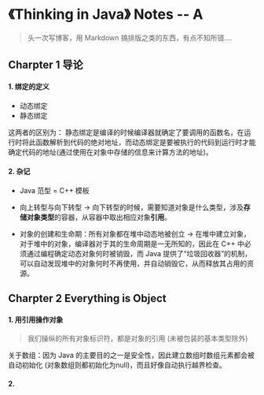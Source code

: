 # 《Thinking in Java》 Notes -- A
> 头一次写博客，用 Markdown 搞排版之类的东西，有点不知所错....

## Charpter 1 导论
#### 1. 绑定的定义
* 动态绑定
* 静态绑定

这两者的区别为： 静态绑定是编译的时候编译器就确定了要调用的函数名，在运行时将此函数解析到代码的绝对地址，而动态绑定是要被执行的代码到运行时才能确定代码的地址(通过使用在对象中存储的信息来计算方法的地址)。

#### 2. 杂记
* Java 范型 = C++ 模板
* 向上转型与向下转型 -> 向下转型的时候，需要知道对象是什么类型，涉及<strong>存储对象类型</strong>的容器，从容器中取出相应对象<strong>引用</strong>。

* 对象的创建和生命期：所有对象都在堆中动态地被创立 -> 在堆中建立对象，对于堆中的对象，编译器对于其的生命周期是一无所知的，因此在 C++ 中必须通过编程确定动态对象何时被销毁，而 Java 提供了“垃圾回收器”的机制，可以自动发现堆中的对象何时不再使用，并自动销毁它，从而释放其占用的资源。

## Charpter 2 Everything is Object
#### 1. 用引用操作对象
> 我们操纵的所有对象标识符，都是对象的引用
(未被包装的基本类型除外)

关于数组：因为 Java 的主要目的之一是安全性，因此建立数组时数组元素都会被自动初始化 (对象数组则都初始化为null)，而且好像自动执行越界检查。

#### 2.
